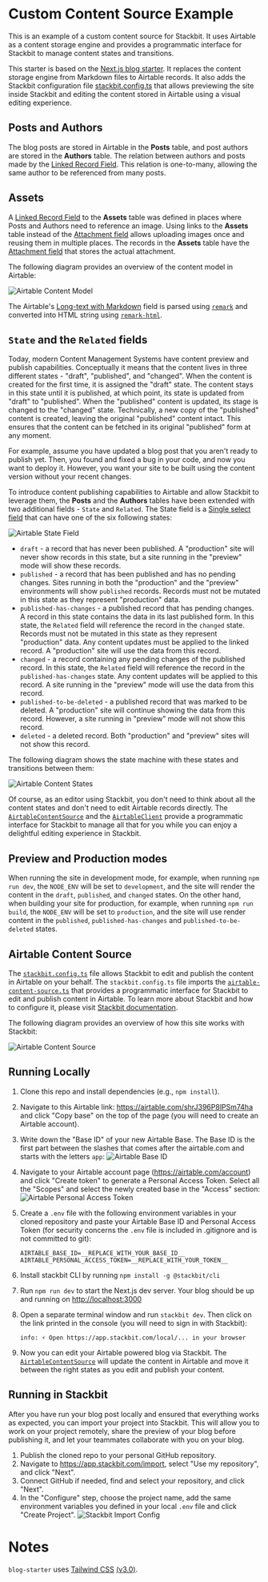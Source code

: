 # Custom Content Source Example

This is an example of a custom content source for Stackbit. It uses Airtable as a content storage engine and provides a programmatic interface for Stackbit to manage content states and transitions.

This starter is based on the [Next.js blog starter](https://github.com/vercel/next.js/tree/canary/examples/blog-starter). It replaces the content storage engine from Markdown files to Airtable records. It also adds the Stackbit configuration file [stackbit.config.ts](https://docs.stackbit.com/reference/config) that allows previewing the site inside Stackbit and editing the content stored in Airtable using a visual editing experience.

## Posts and Authors

The blog posts are stored in Airtable in the **Posts** table, and post authors are stored in the **Authors** table. The relation between authors and posts made by the [Linked Record Field](https://support.airtable.com/docs/linked-record-field). This relation is one-to-many, allowing the same author to be referenced from many posts.

## Assets

A [Linked Record Field](https://support.airtable.com/docs/linked-record-field) to the **Assets** table was defined in places where Posts and Authors need to reference an image. Using links to the **Assets** table instead of the [Attachment field](https://support.airtable.com/docs/attachment-field) allows uploading images once and reusing them in multiple places. The records in the **Assets** table have the
[Attachment field](https://support.airtable.com/docs/attachment-field) that stores the actual attachment.

The following diagram provides an overview of the content model in Airtable:

![Airtable Content Model](./readme-images/airtable-content-model-example.png)

The Airtable's [Long-text with Markdown](https://support.airtable.com/docs/markdown-rich-text-output-in-the-api) field is parsed using [`remark`](https://github.com/remarkjs/remark) and converted into HTML string using [`remark-html`](https://github.com/remarkjs/remark-html).

## `State` and the `Related` fields

Today, modern Content Management Systems have content preview and publish capabilities. Conceptually it means that the content lives in three different states - "draft", "published", and "changed". When the content is created for the first time, it is assigned the "draft" state. The content stays in this state until it is published, at which point, its state is updated from "draft" to "published". When the "published" content is updated, its stage is changed to the "changed" state. Technically, a new copy of the "published" content is created, leaving the original "published" content intact. This ensures that the content can be fetched in its original "published" form at any moment.

For example, assume you have updated a blog post that you aren't ready to publish yet. Then, you found and fixed a bug in your code, and now you want to deploy it. However, you want your site to be built using the content version without your recent changes.

To introduce content publishing capabilities to Airtable and allow Stackbit to leverage them, the **Posts** and the **Authors** tables have been extended with two additional fields - `State` and `Related`. The State field is a [Single select field](https://support.airtable.com/docs/single-select-field) that can have one of the six following states:

![Airtable State Field](./readme-images/airtable-state-field.png)

- `draft` - a record that has never been published. A "production" site will never show records in this state, but a site running in the "preview" mode will show these records.
- `published` - a record that has been published and has no pending changes. Sites running in both the "production" and the "preview" environments will show `published` records. Records must not be mutated in this state as they represent "production" data.
- `published-has-changes` - a published record that has pending changes. A record in this state contains the data in its last published form. In this state, the `Related` field will reference the record in the `changed` state. Records must not be mutated in this state as they represent "production" data. Any content updates must be applied to the linked record. A "production" site will use the data from this record.
- `changed` - a record containing any pending changes of the published record. In this state, the `Related` field will reference the record in the `published-has-changes` state. Any content updates will be applied to this record. A site running in the "preview" mode will use the data from this record.
- `published-to-be-deleted` - a published record that was marked to be deleted. A "production" site will continue showing the data from this record. However, a site running in "preview" mode will not show this record.
- `deleted` - a deleted record. Both "production" and "preview" sites will not show this record.

The following diagram shows the state machine with these states and transitions between them:

![Airtable Content States](./readme-images/airtable-content-states.png)

Of course, as an editor using Stackbit, you don't need to think about all the content states and don't need to edit Airtable records directly. The [`AirtableContentSource`](./airtable-content-source/airtable-content-source.ts) and the [`AirtableClient`](./lib/airtable-client.ts) provide a programmatic interface for Stackbit to manage all that for you while you can enjoy a delightful editing experience in Stackbit.

## Preview and Production modes

When running the site in development mode, for example, when running `npm run dev`, the `NODE_ENV` will be set to `development`, and the site will render the content in the `draft`, `published`, and `changed` states. On the other hand, when building your site for production, for example, when running `npm run build`, the `NODE_ENV` will be set to `production`, and the site will use render content in the `published`, `published-has-changes` and `published-to-be-deleted` states.

## Airtable Content Source

The [`stackbit.config.ts`](./stackbit.config.ts) file allows Stackbit to edit and publish the content in Airtable on your behalf. The `stackbit.config.ts` file imports the [`airtable-content-source.ts`](./airtable-content-source/airtable-content-source.ts) that provides a programmatic interface for Stackbit to edit and publish content in Airtable. To learn more about Stackbit and how to configure it, please visit [Stackbit documentation](https://docs.stackbit.com/).

The following diagram provides an overview of how this site works with Stackbit:

![Airtable Content Source](./readme-images/stackbit-airtable.png)

## Running Locally

1. Clone this repo and install dependencies (e.g., `npm install`).
2. Navigate to this Airtable link: https://airtable.com/shrJ396P8lPSm74ha and click "Copy base" on the top of the page (you will need to create an Airtable account).
3. Write down the "Base ID" of your new Airtable Base. The Base ID is the first part between the slashes that comes after the airtable.com and starts with the letters `app`:
   ![Airtable Base ID](./readme-images/airtable-id.png)
4. Navigate to your Airtable account page (https://airtable.com/account) and click "Create token" to generate a Personal Access Token. Select all the "Scopes" and select the newly created base in the "Access" section:
   ![Airtable Personal Access Token](./readme-images/airtable-personal-access-token-creation.png)
5. Create a `.env` file with the following environment variables in your cloned repository and paste your Airtable Base ID and Personal Access Token (for security concerns the `.env` file is included in .gitignore and is not committed to git):

   ```
   AIRTABLE_BASE_ID=__REPLACE_WITH_YOUR_BASE_ID__
   AIRTABLE_PERSONAL_ACCESS_TOKEN=__REPLACE_WITH_YOUR_TOKEN__
   ```

6. Install stackbit CLI by running `npm install -g @stackbit/cli`
7. Run `npm run dev` to start the Next.js dev server. Your blog should be up and running on [http://localhost:3000](http://localhost:3000)
8. Open a separate terminal window and run `stackbit dev`. Then click on the link printed in the console (you will need to sign in with Stackbit):

   ```
   info: ⚡ Open https://app.stackbit.com/local/... in your browser
   ```

9. Now you can edit your Airtable powered blog via Stackbit. The [`AirtableContentSource`](./airtable-content-source/airtable-content-source.ts) will update the content in Airtable and move it between the right states as you edit and publish your content.

## Running in Stackbit

After you have run your blog post locally and ensured that everything works as expected, you can import your project into Stackbit. This will allow you to work on your project remotely, share the preview of your blog before publishing it, and let your teammates collaborate with you on your blog.

1. Publish the cloned repo to your personal GitHub repository.
2. Navigate to https://app.stackbit.com/import, select "Use my repository", and click "Next".
3. Connect GitHub if needed, find and select your repository, and click "Next".
4. In the "Configure" step, choose the project name, add the same environment variables you defined in your local `.env` file and click "Create Project".
   ![Stackbit Import Config](./readme-images/stackbit-import-config.png)

# Notes

`blog-starter` uses [Tailwind CSS](https://tailwindcss.com) [(v3.0)](https://tailwindcss.com/blog/tailwindcss-v3).
